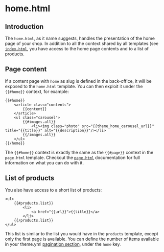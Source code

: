 <!--
  title: home.html
  layout: documentation-with-menu
  -->

home.html
=========

Introduction
------------

The ```home.html```, as it name suggests, handles the presentation of the home page of your shop. In addition to all the context shared by all templates (see [```index.html```](/documentation-template-index), you have access to the home page contents and to a list of products.

Page content
------------

If a content page with ```home``` as slug is defined in the back-office, it will be exposed to the ```home.html``` template. You can then exploit it under the ```{{#home}}``` context, for example:

    {{#home}}
        <article class="contents">
            {{content}}
        </article>
        <ul class="carousel">
            {{#images.all}}
                <li><img class="photo" src="{{theme_home_carousel_url}}" title="{{title}}" alt="{{description}}"/></li>
            {{/images.all}}
        </ul>
    {{/home}}

The ```{{#home}}``` context is exactly the same as the ```{{#page}}``` context in the ```page.html``` template. Checkout the [```page.html```](/documentation-template-page) documentation for full information on what you can do with it.


List of products
----------------

You also have access to a short list of products:

    <ul>
        {{#products.list}}
            <li>
                <a href="{{url}}">{{title}}</a>
            </li>
        {{/products.list}}
    </ul>

This list is similar to the list you would have in the ```products``` template, except only the first page is available. You can define the number of items available in your theme.yml [pagination section](/documentation-theme), under the ```home``` key.